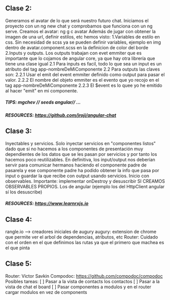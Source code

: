 ## Clase 2:
Generamos el avatar de lo que será nuestro futuro chat. 
Iniciamos el proyecto con un 
    ng new chat
y comprobamos que funciona con un ng serve.
Creamos el avatar:
    ng g c avatar
Además de jugar con obtener la imagen de una url, definir estilos, etc hemos visto:
1.Variables de estilo en css. Sin necesidad de scss ya se pueden definir variables, ejemplo en img dentro de avatar.component.scss en la definicion de color del borde
2.Inputs y outputs. Los outputs trabajan con evet emmiter que es importante que lo cojamos de angular core, ya que hay otra librería que tiene una clase igual
    2.1 Para inputs es facil, todo lo que sea un input es un atributo del tag app-nombreDeMiComponente
    2.2 Para outputs las claves son: 
        2.2.1 Usar el emit del event emmiter definido como output para pasar el valor. 
        2.2.2 El nombre del objeto emmiter es el evento que yo recojo en el tag app-nombreDeMiComponente
        2.2.3 El $event es lo quee yo he emitido al hacer "emit" en mi componente.
##### TIPS: mgchev // seeds angular// ...
##### RESOURCES: https://github.com/jroji/angular-chat

## Clase 3:
Inyectables y servicios. 
Solo inyectar servicios en "componentes listos" dado que si no hacemos a los componentes de presentación muy dependientes de los datos que se les pasan por servicios y por tanto los hacemos poco reutilizables. En definitiva, los input/output nos deberían servir para comunicar hermanos haciendo el componente padre de pasarela y ese componente padre ha podido obtener la info que pasa por input o guardar la que recibe con output usando servicios.
Inicio con observables.
Importante: implementar onDestroy y desuscribir SI CREAMOS OBSERVABLES PROPIOS. Los de angular (ejemplo los del HttpClient angular sí los desuscribe)
##### RESOURCES: https://www.learnrxjs.io

## Clase 4:
rangle.io --> creadores iniciales de augury
augury: extension de chrome que permite ver el arbol de dependencias, atributos, etc
Router:
Cuidado con el orden en el que definimos las rutas ya que el primero que machea es el que pinta

## Clase 5:
Router: Victor Savkin
Compodoc: https://github.com/compodoc/compodoc
Posibles tareas:
 [ ] Pasar a la vista de contacts los contactos
 [ ] Pasar a la vista de chat el board
 [ ] Pasar componentes a modulos y en el router cargar modulos en vez de components
